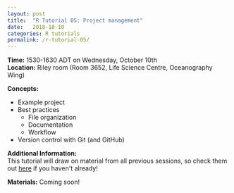```yaml
---
layout: post
title:  "R Tutorial 05: Project management"
date:   2018-10-10
categories: R tutorials
permalink: /r-tutorial-05/
---
```


**Time:** 1530-1630 ADT on Wednesday, October 10th  
**Location:** Riley room (Room 3652, Life Science Centre, Oceanography Wing)

**Concepts:**
* Example project  
* Best practices  
  * File organization  
  * Documentation  
  * Workflow  
* Version control with Git (and GitHub)

**Additional Information:**  
This tutorial will draw on material from all previous sessions, so check them out [here](/programming_tutorials/r/) if you haven't already!

**Materials:**
Coming soon!
<!-- Please download the source code and data for this tutorial [here](https://github.com/christophrenkl/programming_tutorials/raw/master/R/tutorial_05.zip). -->
